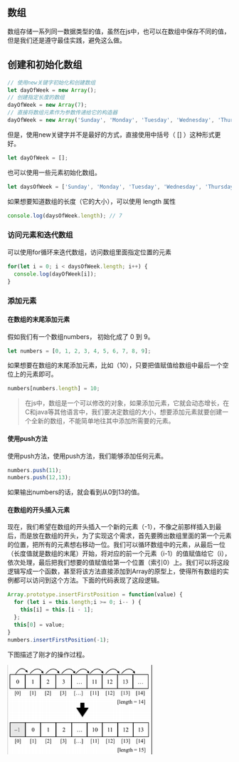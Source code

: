 ## 数组
数组存储一系列同一数据类型的值，虽然在js中，也可以在数组中保存不同的值，但是我们还是遵守最佳实践，避免这么做。

## 创建和初始化数组
```js
// 使用new关键字初始化和创建数组
let dayOfWeek = new Array();
// 创建指定长度的数组
dayOfWeek = new Array(7);
// 直接将数组元素作为参数传递给它的构造器
dayOfWeek = new Array('Sunday', 'Monday', 'Tuesday', 'Wednesday', 'Thursday', 'Friday', 'Saturday');
```

但是，使用new关键字并不是最好的方式，直接使用中括号（ [] ）这种形式更好。

```js
let dayOfWeek = [];
```

也可以使用一些元素初始化数组。

```js
let daysOfWeek = ['Sunday', 'Monday', 'Tuesday', 'Wednesday', 'Thursday', 'Friday', 'Saturday'];
```

如果想要知道数组的长度（它的大小），可以使用 length 属性

```js
console.log(daysOfWeek.length); // 7
```

### 访问元素和迭代数组

可以使用for循环来迭代数组，访问数组里面指定位置的元素

```js
for(let i = 0; i < daysOfWeek.length; i++) {
  console.log(dayOfWeek[i]);
}
```

### 添加元素

#### 在数组的末尾添加元素
假如我们有一个数组numbers， 初始化成了 0 到 9。

```js
let numbers = [0, 1, 2, 3, 4, 5, 6, 7, 8, 9];
```
如果想要在数组的末尾添加元素，比如（10），只要把值赋值给数组中最后一个空位上的元素即可。
```js
numbers[numbers.length] = 10;
```
>在js中，数组是一个可以修改的对象，如果添加元素，它就会动态增长，在C和java等其他语言中，我们要决定数组的大小，想要添加元素就要创建一个全新的数组，不能简单地往其中添加所需要的元素。

#### 使用push方法
使用push方法，使用push方法，我们能够添加任何元素。
```js
numbers.push(11);
numbers.push(12,13);
```
如果输出numbers的话，就会看到从0到13的值。


#### 在数组的开头插入元素

现在，我们希望在数组的开头插入一个新的元素（-1），不像之前那样插入到最后，而是放在数组的开头，为了实现这个需求，首先要腾出数组里面的第一个元素的位置，把所有的元素想右移动一位。我们可以循环数组中的元素，从最后一位（长度值就是数组的末尾）开始，将对应的前一个元素（i-1）的值赋值给它（i），依次处理，最后把我们想要的值赋值给第一个位置（索引0）上。我们可以将这段逻辑写成一个函数，甚至将该方法直接添加到Array的原型上，使得所有数组的实例都可以访问到这个方法。下面的代码表现了这段逻辑。

```js
Array.prototype.insertFirstPosition = function(value) {
  for (let i = this.length;i >= 0; i-- ) {
    this[i] = this.[i - 1];
  };
  this[0] = value;
}
numbers.insertFirstPosition(-1);
```

下图描述了刚才的操作过程。

![insertFirstPosition](./images/array/01.png)







